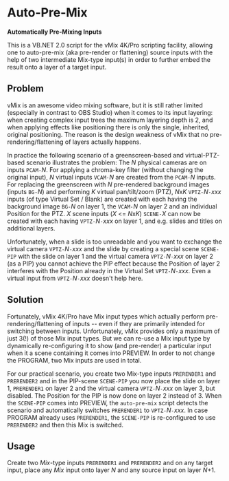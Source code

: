 
Auto-Pre-Mix
============

**Automatically Pre-Mixing Inputs**

This is a VB.NET 2.0 script for the vMix 4K/Pro scripting facility,
allowing one to auto-pre-mix (aka pre-render or flattening) source
inputs with the help of two intermediate Mix-type input(s) in order to
further embed the result onto a layer of a target input.

Problem
-------

vMix is an awesome video mixing software, but it is still rather limited
(especially in contrast to OBS Studio) when it comes to its input
layering: when creating complex input trees the maximum layering depth
is 2, and when applying effects like positioning there is only the
single, inherited, original positioning. The reason is the design
weakness of vMix that no pre-rendering/flattening of layers actually
happens.

In practice the following scenario of a greenscreen-based and
virtual-PTZ-based scenario illustrates the problem: The *N* physical
cameras are on inputs `PCAM-`*N*. For applying a chroma-key filter
(without changing the original input), *N* virtual inputs `VCAM-`*N*
are created from the `PCAM-`*N* inputs. For replacing the greenscreen
with *N* pre-rendered background images (inputs `BG-`*N*) and performing
*K* virtual pan/tilt/zoom (PTZ), *N*x*K* `VPTZ-`*N*`-`*xxx* inputs (of
type Virtual Set / Blank) are created with each having the background
image `BG-`*N* on layer 1, the `VCAM-`*N* on layer 2 and an individual
Position for the PTZ. *X* scene inputs (*X* &lt;= *N*x*K*) `SCENE-`*X*
can now be created with each having `VPTZ-`*N*`-`*xxx* on layer 1,
and e.g. slides and titles on additional layers.

Unfortunately, when a slide is too unreadable and you want to exchange
the virtual camera `VPTZ-`*N*`-`*xxx* and the slide by creating
a special scene `SCENE-PIP` with the slide on layer 1 and the virtual camera
`VPTZ-`*N*`-`*xxx* on layer 2 (as a PIP) you cannot achieve the PIP
effect because the Position of layer 2 interferes with the Position
already in the Virtual Set `VPTZ-`*N*`-`*xxx*. Even a virtual input from
`VPTZ-`*N*`-`*xxx* doesn't help here.

Solution
--------

Fortunately, vMix 4K/Pro have Mix input types which actually perform
pre-rendering/flattening of inputs -- even if they are primarily
intended for switching between inputs. Unfortunately, vMix provides only
a maximum of just 3(!) of those Mix input types. But we can re-use a Mix
input type by dynamically re-configuring it to show (and pre-render) a
particular input when it a scene containing it comes into PREVIEW. In
order to not change the PROGRAM, two Mix inputs are used in total.

For our practical scenario, you create two Mix-type inputs `PRERENDER1`
and `PRERENDER2` and in the PIP-scene `SCENE-PIP` you now place the
slide on layer 1, `PRERENDER1` on layer 2 and the virtual camera
`VPTZ-`*N*`-`*xxx* on layer 3, but disabled. The Position for the
PIP is now done on layer 2 instead of 3. When the `SCENE-PIP` comes
into PREVIEW, the `auto-pre-mix` script detects the scenario and
automatically switches `PRERENDER1` to `VPTZ-`*N*`-`*xxx*. In case
PROGRAM already uses `PRERENDER1`, the `SCENE-PIP` is re-configured to
use `PRERENDER2` and then this Mix is switched.

Usage
-----

Create two *Mix*-type inputs `PRERENDER1` and `PRERENDER2` and on any
target input, place any *Mix* input onto layer *N* and any source input
on layer *N*+1.

